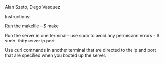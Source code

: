 Alan Szeto, Diego Vasquez


Instructions:

Run the makefile
	- $ make

Run the server in one terminal - use sudo to avoid any permission errors
	- $ sudo ./httpserver ip port

Use curl commands in another terminal that are directed to the ip and port that are specified when you booted up the server.
